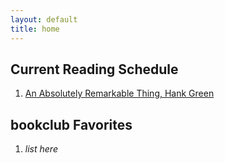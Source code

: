 ```yaml
---
layout: default
title: home
---
```


## Current Reading Schedule

1. [An Absolutely Remarkable Thing, Hank Green](Books/an-absolutely-remarkable-thing.md)

## bookclub Favorites

1. *list here*

